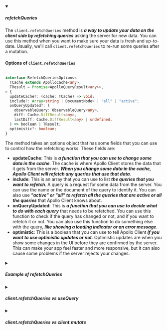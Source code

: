 <!-- https://brandfolder.com/workbench/extract-text-from-image -->
<!-- ![for root](/img/interviews/angular/forroot.png) -->

<details open>
<summary><h5>refetchQueries</h5></summary>

The `client.refetchQueries` method is ***a way to update your data on the client side by refetching queries*** asking the server for new data. You can use this method when you want to make sure your data is fresh and up-to-date. Usually, we'll call `client.refetchQueries` to re-run some queries after a mutation.

#### Options of `client.refetchQueries`

```ts

interface RefetchQueriesOptions<
  TCache extends ApolloCache<any>,
  TResult = Promise<ApolloQueryResult<any>>,
> {
  updateCache?: (cache: TCache) => void;
  include?: Array<string | DocumentNode> | "all" | "active";
  onQueryUpdated?: (
    observableQuery: ObservableQuery<any>,
    diff: Cache.DiffResult<any>,
    lastDiff: Cache.DiffResult<any> | undefined,
  ) => boolean | TResult;
  optimistic?: boolean;
}

```

The method takes an options object that has some fields that you can use to control how the refetching works. These fields are:

- **updateCache**: This is ***a function that you can use to change some data in the cache***. The cache is where Apollo Client stores the data that it gets from the server. ***When you change some data in the cache, Apollo Client will refetch any queries that use that data***.
- **include**: This is an array that you can use to list ***the queries that you want to refetch***. A query is a request for some data from the server. You can use the name or the document of the query to identify it. You can also use ***"active" or "all" to refetch all the queries that are active or all the queries*** that Apollo Client knows about.
- **onQueryUpdated**: This is ***a function that you can use to decide what to do with each query*** that needs to be refetched. You can use this function to check if the query has changed or not, and if you want to refetch it or not. You can also use this function to do something else with the query, ***like showing a loading indicator or an error message***.
- **optimistic**: This is a boolean that you can use to tell Apollo Client ***if you want to use optimistic updates or not***. Optimistic updates are when you show some changes in the UI before they are confirmed by the server. This can make your app feel faster and more responsive, but it can also cause some problems if the server rejects your changes.

</details>

<details>
<summary><h5>Example of refetchQueries</h5></summary>

In this example, the addTodo function first calls the mutate function with the text variable, then calls the client.refetchQueries method with all the options. The updateCache option modifies the cache by appending the new todo to the existing todos. The include option specifies the GET_ALL_TODOS query by name. The onQueryUpdated option decides whether to refetch the query based on its name and diff. The optimistic option uses optimistic updates to show changes immediately.

```jsx
import { gql, useMutation } from "@apollo/client";
import * as AddTodoTypes from "./__generated__/AddTodo";
import { GET_ALL_TODOS } from "../queries/getAllTodos";

export const ADD_TODO = gql`
  mutation AddTodo($text: String!) {
    addTodo (text: $text) {
      id
      text
    }
  }
`;

export function useAddTodo() {
  const [mutate, { data, error }] = useMutation<
    AddTodoTypes.AddTodo,
    AddTodoTypes.AddTodoVariables
  >(ADD_TODO);

  const client = useApolloClient();

  async function addTodo(text: string) {
    await mutate({
      variables: { text },
    });

    await client.refetchQueries({
      updateCache(cache) {
        // Update the cache to trigger refetching of GET_ALL_TODOS query
        cache.modify({
          fields: {
            todos(existingTodos = []) {
              // Append the new todo to the existing todos
              const newTodoRef = cache.writeFragment({
                data: data.addTodo,
                fragment: gql`
                  fragment NewTodo on Todo {
                    id
                    text
                  }
                `
              });
              return [...existingTodos, newTodoRef];
            }
          }
        });
      },
      include: ["GET_ALL_TODOS"], // Specify the query to refetch by name
      onQueryUpdated(observableQuery, diff) {
        // Decide whether to refetch each query based on its name and diff
        if (observableQuery.queryName === "GET_ALL_TODOS") {
          // Only refetch if there are new todos added
          return diff.result.todos.length > diff.previousResult.todos.length;
        }
        // Return false for other queries to prevent refetching
        return false;
      },
      optimistic: true // Use optimistic updates to show changes immediately
    });
  }

  return { addTodo, data, error };
}

```

</details>

<details>
<summary><h5>client.refetchQueries vs useQuery</h5></summary>

| Method              | Purpose                                                                 | Behavior                                                                 |
| ------------------- | ----------------------------------------------------------------------- | ----------------------------------------------------------------------- |
| client.refetchQueries | To update client-side GraphQL data by refetching queries from the server more selectively | Does not execute automatically on render, but can be called at any time. Does not create a subscription to the query key. |
| useQuery             | To fetch data from the server and display it in a component             | Executes automatically on render, and can be controlled by some options. Creates a subscription to the query key. |

#### Here's the corresponding between `client.refetchQueries` and `useQuery` options:

| client.refetchQueries(options) | useQuery(options) |
| ------------------------------ | ----------------- |
| updateCache                    | update            |
| include                        | query             |
| onQueryUpdated                 | onCompleted       |
| optimistic                     | optimisticResponse|

</details>

<details>
<summary><h5>client.refetchQueries vs client.mutate</h5></summary>

`client.mutate` is the same as `mutate` in `[mutate, { data, error }] = useMutation`. It's used to modify server-side GraphQL data by sending a mutation request to the server. It's used ***when we need to execute a mutation outside of a React component***, for example in a custom hook or a utility function

#### Here's the corresponding between `client.mutate` options and `client.refetchQueries` options:

| client.mutate(options) | client.refetchQueries(options) |
| ---------------------- | ------------------------------ |
| update                 | updateCache                    |
| refetchQueries         | include                        |
| onQueryUpdated         | onQueryUpdated                 |
| optimisticResponse     | optimistic                     |

</details>